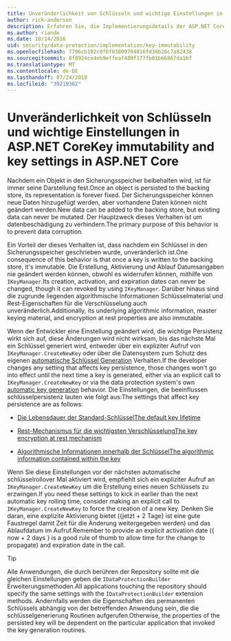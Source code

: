 ```yaml
---
title: Unveränderlichkeit von Schlüsseln und wichtige Einstellungen in ASP.NET Core
author: rick-anderson
description: Erfahren Sie, die Implementierungsdetails der ASP.NET Core-Datenschutz Unveränderlichkeit von Schlüsseln APIs.
ms.author: riande
ms.date: 10/14/2016
uid: security/data-protection/implementation/key-immutability
ms.openlocfilehash: 7796cb102c0f6f03809704016fd36b28c7a82438
ms.sourcegitcommit: 8f8924ce4eb9effeaf489f177fb01b66867da16f
ms.translationtype: MT
ms.contentlocale: de-DE
ms.lasthandoff: 07/24/2018
ms.locfileid: "39219302"
---
```

# <a name="key-immutability-and-key-settings-in-aspnet-core"></a><span data-ttu-id="07524-103">Unveränderlichkeit von Schlüsseln und wichtige Einstellungen in ASP.NET Core</span><span class="sxs-lookup"><span data-stu-id="07524-103">Key immutability and key settings in ASP.NET Core</span></span>

<span data-ttu-id="07524-104">Nachdem ein Objekt in den Sicherungsspeicher beibehalten wird, ist für immer seine Darstellung fest.</span><span class="sxs-lookup"><span data-stu-id="07524-104">Once an object is persisted to the backing store, its representation is forever fixed.</span></span> <span data-ttu-id="07524-105">Der Sicherungsspeicher können neue Daten hinzugefügt werden, aber vorhandene Daten können nicht geändert werden.</span><span class="sxs-lookup"><span data-stu-id="07524-105">New data can be added to the backing store, but existing data can never be mutated.</span></span> <span data-ttu-id="07524-106">Der Hauptzweck dieses Verhalten ist um datenbeschädigung zu verhindern.</span><span class="sxs-lookup"><span data-stu-id="07524-106">The primary purpose of this behavior is to prevent data corruption.</span></span>

<span data-ttu-id="07524-107">Ein Vorteil der dieses Verhalten ist, dass nachdem ein Schlüssel in den Sicherungsspeicher geschrieben wurde, unveränderlich ist.</span><span class="sxs-lookup"><span data-stu-id="07524-107">One consequence of this behavior is that once a key is written to the backing store, it's immutable.</span></span> <span data-ttu-id="07524-108">Die Erstellung, Aktivierung und Ablauf Datumsangaben nie geändert werden können, obwohl es widerrufen können, mithilfe von `IKeyManager`.</span><span class="sxs-lookup"><span data-stu-id="07524-108">Its creation, activation, and expiration dates can never be changed, though it can revoked by using `IKeyManager`.</span></span> <span data-ttu-id="07524-109">Darüber hinaus sind die zugrunde liegenden algorithmische Informationen Schlüsselmaterial und Rest-Eigenschaften für die Verschlüsselung auch unveränderlich.</span><span class="sxs-lookup"><span data-stu-id="07524-109">Additionally, its underlying algorithmic information, master keying material, and encryption at rest properties are also immutable.</span></span>

<span data-ttu-id="07524-110">Wenn der Entwickler eine Einstellung geändert wird, die wichtige Persistenz wirkt sich auf, diese Änderungen wird nicht wirksam, bis das nächste Mal ein Schlüssel generiert wird, entweder über ein expliziter Aufruf von `IKeyManager.CreateNewKey` oder über die Datensystem zum Schutz des eigenen [automatische Schlüssel Generation](xref:security/data-protection/implementation/key-management#data-protection-implementation-key-management) Verhalten.</span><span class="sxs-lookup"><span data-stu-id="07524-110">If the developer changes any setting that affects key persistence, those changes won't go into effect until the next time a key is generated, either via an explicit call to `IKeyManager.CreateNewKey` or via the data protection system's own [automatic key generation](xref:security/data-protection/implementation/key-management#data-protection-implementation-key-management) behavior.</span></span> <span data-ttu-id="07524-111">Die Einstellungen, die beeinflussen schlüsselpersistenz lauten wie folgt aus:</span><span class="sxs-lookup"><span data-stu-id="07524-111">The settings that affect key persistence are as follows:</span></span>

* [<span data-ttu-id="07524-112">Die Lebensdauer der Standard-Schlüssel</span><span class="sxs-lookup"><span data-stu-id="07524-112">The default key lifetime</span></span>](xref:security/data-protection/implementation/key-management#data-protection-implementation-key-management)

* [<span data-ttu-id="07524-113">Rest-Mechanismus für die wichtigsten Verschlüsselung</span><span class="sxs-lookup"><span data-stu-id="07524-113">The key encryption at rest mechanism</span></span>](xref:security/data-protection/implementation/key-encryption-at-rest)

* [<span data-ttu-id="07524-114">Algorithmische Informationen innerhalb der Schlüssel</span><span class="sxs-lookup"><span data-stu-id="07524-114">The algorithmic information contained within the key</span></span>](xref:security/data-protection/configuration/overview#changing-algorithms-with-usecryptographicalgorithms)

<span data-ttu-id="07524-115">Wenn Sie diese Einstellungen vor der nächsten automatische schlüsselrollover Mal aktiviert wird, empfiehlt sich ein expliziter Aufruf an `IKeyManager.CreateNewKey` um die Erstellung eines neuen Schlüssels zu erzwingen.</span><span class="sxs-lookup"><span data-stu-id="07524-115">If you need these settings to kick in earlier than the next automatic key rolling time, consider making an explicit call to `IKeyManager.CreateNewKey` to force the creation of a new key.</span></span> <span data-ttu-id="07524-116">Denken Sie daran, eine explizite Aktivierung bietet ({jetzt + 2 Tage} ist eine gute Faustregel damit Zeit für die Änderung weitergegeben werden) und das Ablaufdatum im Aufruf.</span><span class="sxs-lookup"><span data-stu-id="07524-116">Remember to provide an explicit activation date ({ now + 2 days } is a good rule of thumb to allow time for the change to propagate) and expiration date in the call.</span></span>

>[!TIP]
> <span data-ttu-id="07524-117">Alle Anwendungen, die durch berühren der Repository sollte mit die gleichen Einstellungen geben die `IDataProtectionBuilder` Erweiterungsmethoden.</span><span class="sxs-lookup"><span data-stu-id="07524-117">All applications touching the repository should specify the same settings with the `IDataProtectionBuilder` extension methods.</span></span> <span data-ttu-id="07524-118">Andernfalls werden die Eigenschaften des permanenten Schlüssels abhängig von der betreffenden Anwendung sein, die die schlüsselgenerierung Routinen aufgerufen.</span><span class="sxs-lookup"><span data-stu-id="07524-118">Otherwise, the properties of the persisted key will be dependent on the particular application that invoked the key generation routines.</span></span>
